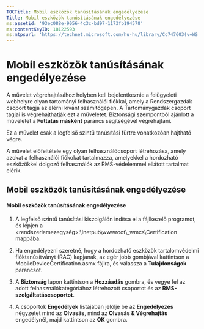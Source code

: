 ```yaml
---
TOCTitle: Mobil eszközök tanúsításának engedélyezése
Title: Mobil eszközök tanúsításának engedélyezése
ms:assetid: '93ec088e-9056-4c3c-bd97-1173fb194578'
ms:contentKeyID: 18122593
ms:mtpsurl: 'https://technet.microsoft.com/hu-hu/library/Cc747603(v=WS.10)'
---
```


Mobil eszközök tanúsításának engedélyezése
==========================================

A művelet végrehajtásához helyben kell bejelentkeznie a felügyeleti webhelyre olyan tartományi felhasználói fiókkal, amely a Rendszergazdák csoport tagja az elérni kívánt számítógépen. A Tartománygazdák csoport tagjai is végrehajthatják ezt a műveletet. Biztonsági szempontból ajánlott a műveletet a **Futtatás másként** parancs segítségével végrehajtani.

Ez a művelet csak a legfelső szintű tanúsítási fürtre vonatkozóan hajtható végre.

A művelet előfeltétele egy olyan felhasználócsoport létrehozása, amely azokat a felhasználói fiókokat tartalmazza, amelyekkel a hordozható eszközökkel dolgozó felhasználók az RMS-védelemmel ellátott tartalmat elérik.

Mobil eszközök tanúsításának engedélyezése
------------------------------------------

#### Mobil eszközök tanúsításának engedélyezése

1.  A legfelső szintű tanúsítási kiszolgálón indítsa el a fájlkezelő programot, és lépjen a &lt;rendszerlemezegység&gt;:\\Inetpub\\wwwroot\\\_wmcs\\Certification mappába.

2.  Ha engedélyezni szeretné, hogy a hordozható eszközök tartalomvédelmi fióktanúsítványt (RAC) kapjanak, az egér jobb gombjával kattintson a MobileDeviceCertification.asmx fájlra, és válassza a **Tulajdonságok** parancsot.

3.  A **Biztonság** lapon kattintson a **Hozzáadás** gombra, és vegye fel az adott felhasználókategóriához létrehozott csoportot és az **RMS-szolgáltatáscsoportot**.

4.  A csoportok **Engedélyek** listájában jelölje be az **Engedélyezés** négyzetet mind az **Olvasás**, mind az **Olvasás & Végrehajtás** engedélynél, majd kattintson az **OK** gombra.
